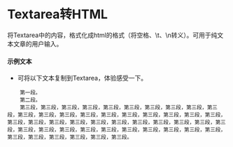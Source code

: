 # Textarea转HTML
将Textarea中的内容，格式化成html的格式（将空格、\t、\n转义）。可用于纯文本文章的用户输入。



#### 示例文本

* 可将以下文本复制到Textarea，体验感受一下。

```text
    第一段。
    第二段。
    第三段，第三段，第三段，第三段，第三段，第三段，第三段，第三段，第三段，第三段，第三段，第三段，第三段，第三段，第三段，第三段，第三段，第三段，第三段，第三段，第三段，第三段，第三段，第三段，第三段，第三段，第三段，第三段，第三段，第三段，第三段，第三段，第三段，第三段，第三段，第三段，第三段，第三段，第三段，第三段，第三段，第三段，第三段，第三段，第三段，第三段，第三段。
```

